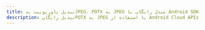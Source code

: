 ---title: تبدیل پاورپوینت بهJPEG، POTX به JPEG مبدل رایگان یا Android SDKdescription: تبدیل رایگانPOTX به JPEG با استفاده از Android Cloud APIs & SDK. همچنین اسناد Microsoft PowerPoint را در Cloud ایجاد، ویرایش و رندر کنید.---